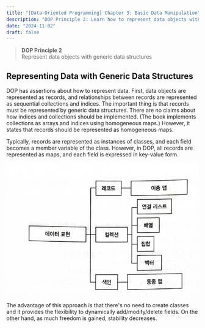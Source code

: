 ```yaml
---
title: "[Data-Oriented Programming] Chapter 3: Basic Data Manipulation"
description: "DOP Principle 2: Learn how to represent data objects with generic data structures and their advantages and disadvantages."
date: "2024-11-02"
draft: false
---
```


> **DOP Principle 2**  
> Represent data objects with generic data structures  

## Representing Data with Generic Data Structures

DOP has assertions about how to represent data. First, data objects are represented as records, and relationships between records are represented as sequential collections and indices. The important thing is that records must be represented by generic data structures. There are no claims about how indices and collections should be implemented. (The book implements collections as arrays and indices using homogeneous maps.) However, it states that records should be represented as homogeneous maps.

Typically, records are represented as instances of classes, and each field becomes a member variable of the class. However, in DOP, all records are represented as maps, and each field is expressed in key-value form.

![DOP Data Representation Method](./diagram-1.webp)

The advantage of this approach is that there's no need to create classes and it provides the flexibility to dynamically add/modify/delete fields. On the other hand, as much freedom is gained, stability decreases.